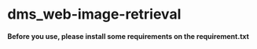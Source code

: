 # dms_web-image-retrieval

#### Before you use, please install some requirements on the requirement.txt
